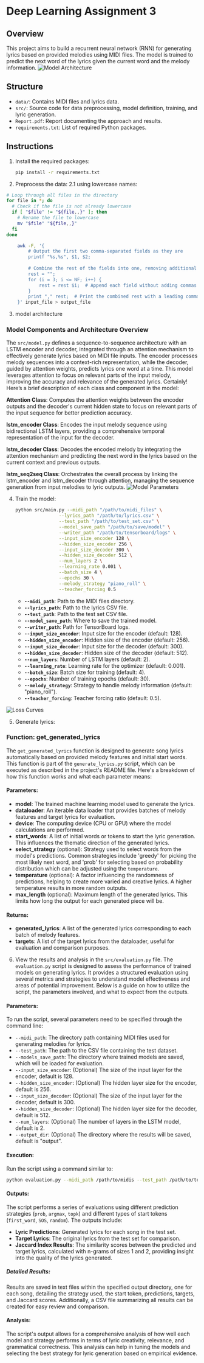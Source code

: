 # Deep Learning Assignment 3

## Overview
This project aims to build a recurrent neural network (RNN) for generating lyrics based on provided melodies using MIDI files. The model is trained to predict the next word of the lyrics given the current word and the melody information.
![Model Architecture](images/Architecture.png "Model Architecture")

## Structure
- `data/`: Contains MIDI files and lyrics data.
- `src/`: Source code for data preprocessing, model definition, training, and lyric generation.
- `Report.pdf`: Report documenting the approach and results.
- `requirements.txt`: List of required Python packages.

## Instructions
1. Install the required packages:
   ```bash
   pip install -r requirements.txt
   ```

2. Preprocess the data:
   2.1 using lowercase names:
```bash
# Loop through all files in the directory
for file in *; do
  # Check if the file is not already lowercase
  if [ "$file" != "${file,,}" ]; then
    # Rename the file to lowercase
    mv "$file" "${file,,}"
  fi
done
   ```
```bash
    awk -F, '{
        # Output the first two comma-separated fields as they are
        printf "%s,%s", $1, $2;
        
        # Combine the rest of the fields into one, removing additional commas
        rest = "";
        for (i = 3; i <= NF; i++) {
            rest = rest $i;  # Append each field without adding commas
        }
        print "," rest;  # Print the combined rest with a leading comma
    }' input_file > output_file
```
3. model architecture 
### Model Components and Architecture Overview

The `src/model.py` defines a sequence-to-sequence architecture with an LSTM encoder and decoder, integrated through an attention mechanism to effectively generate lyrics based on MIDI file inputs. The encoder processes melody sequences into a context-rich representation, while the decoder, guided by attention weights, predicts lyrics one word at a time. This model leverages attention to focus on relevant parts of the input melody, improving the accuracy and relevance of the generated lyrics.
Certainly! Here’s a brief description of each class and component in the model:
   
   **Attention Class**: Computes the attention weights between the encoder outputs and the decoder's current hidden state to focus on relevant parts of the input sequence for better prediction accuracy.
      
   **lstm_encoder Class**: Encodes the input melody sequence using bidirectional LSTM layers, providing a comprehensive temporal representation of the input for the decoder.
   
   **lstm_decoder Class**: Decodes the encoded melody by integrating the attention mechanism and predicting the next word in the lyrics based on the current context and previous outputs.
   
   **lstm_seq2seq Class**: Orchestrates the overall process by linking the lstm_encoder and lstm_decoder through attention, managing the sequence generation from input melodies to lyric outputs.
![Model Parameters]( images/Parameters.png "Model Parameters")



4. Train the model:
   ```bash
   python src/main.py --midi_path "/path/to/midi_files" \
                   --lyrics_path "/path/to/lyrics.csv" \
                   --test_path "/path/to/test_set.csv" \
                   --model_save_path "/path/to/save/model" \
                   --writer_path "/path/to/tensorboard/logs" \
                   --input_size_encoder 128 \
                   --hidden_size_encoder 256 \
                   --input_size_decoder 300 \
                   --hidden_size_decoder 512 \
                   --num_layers 2 \
                   --learning_rate 0.001 \
                   --batch_size 4 \
                   --epochs 30 \
                   --melody_strategy "piano_roll" \
                   --teacher_forcing 0.5
   ```
   - **`--midi_path`**: Path to the MIDI files directory.
   - **`--lyrics_path`**: Path to the lyrics CSV file.
   - **`--test_path`**: Path to the test set CSV file.
   - **`--model_save_path`**: Where to save the trained model.
   - **`--writer_path`**: Path for TensorBoard logs.
   - **`--input_size_encoder`**: Input size for the encoder (default: 128).
   - **`--hidden_size_encoder`**: Hidden size of the encoder (default: 256).
   - **`--input_size_decoder`**: Input size for the decoder (default: 300).
   - **`--hidden_size_decoder`**: Hidden size of the decoder (default: 512).
   - **`--num_layers`**: Number of LSTM layers (default: 2).
   - **`--learning_rate`**: Learning rate for the optimizer (default: 0.001).
   - **`--batch_size`**: Batch size for training (default: 4).
   - **`--epochs`**: Number of training epochs (default: 30).
   - **`--melody_strategy`**: Strategy to handle melody information (default: "piano_roll").
   - **`--teacher_forcing`**: Teacher forcing ratio (default: 0.5).

![Loss Curves](images/Tensorboard.png "Training Loss Curves")


5. Generate lyrics:
  
### Function: get_generated_lyrics
The `get_generated_lyrics` function is designed to generate song lyrics automatically based on provided melody features and initial start words. This function is part of the `generate_lyrics.py` script, which can be executed as described in the project's README file. Here's a breakdown of how this function works and what each parameter means:

#### Parameters:
- **model**: The trained machine learning model used to generate the lyrics.
- **dataloader**: An iterable data loader that provides batches of melody features and target lyrics for evaluation.
- **device**: The computing device (CPU or GPU) where the model calculations are performed.
- **start_words**: A list of initial words or tokens to start the lyric generation. This influences the thematic direction of the generated lyrics.
- **select_strategy** (optional): Strategy used to select words from the model's predictions. Common strategies include 'greedy' for picking the most likely next word, and 'prob' for selecting based on probability distribution which can be adjusted using the `temperature`.
- **temperature** (optional): A factor influencing the randomness of predictions, helping to create more varied and creative lyrics. A higher temperature results in more random outputs.
- **max_length** (optional): Maximum length of the generated lyrics. This limits how long the output for each generated piece will be.

#### Returns:
- **generated_lyrics**: A list of the generated lyrics corresponding to each batch of melody features.
- **targets**: A list of the target lyrics from the dataloader, useful for evaluation and comparison purposes.


6. View the results and analysis in the `src/evaluation.py` file.
The `evaluation.py` script is designed to assess the performance of trained models on generating lyrics. It provides a structured evaluation using several metrics and strategies to understand model effectiveness and areas of potential improvement. Below is a guide on how to utilize the script, the parameters involved, and what to expect from the outputs.
#### Parameters:
To run the script, several parameters need to be specified through the command line:
- `--midi_path`: The directory path containing MIDI files used for generating melodies for lyrics.
- `--test_path`: The path to the CSV file containing the test dataset.
- `--models_save_path`: The directory where trained models are saved, which will be loaded for evaluation.
- `--input_size_encoder`: (Optional) The size of the input layer for the encoder, default is 128.
- `--hidden_size_encoder`: (Optional) The hidden layer size for the encoder, default is 256.
- `--input_size_decoder`: (Optional) The size of the input layer for the decoder, default is 300.
- `--hidden_size_decoder`: (Optional) The hidden layer size for the decoder, default is 512.
- `--num_layers`: (Optional) The number of layers in the LSTM model, default is 2.
- `--output_dir`: (Optional) The directory where the results will be saved, default is "output".

#### Execution:
Run the script using a command similar to:
```bash
python evaluation.py --midi_path /path/to/midis --test_path /path/to/test_set.csv --models_save_path /path/to/models
```

#### Outputs:
The script performs a series of evaluations using different prediction strategies (`prob`, `argmax`, `topk`) and different types of start tokens (`first_word`, `SOS`, `random`). The outputs include:
- **Lyric Predictions**: Generated lyrics for each song in the test set.
- **Target Lyrics**: The original lyrics from the test set for comparison.
- **Jaccard Index Results**: The similarity scores between the predicted and target lyrics, calculated with n-grams of sizes 1 and 2, providing insight into the quality of the lyrics generated.

##### Detailed Results:
Results are saved in text files within the specified output directory, one for each song, detailing the strategy used, the start token, predictions, targets, and Jaccard scores. Additionally, a CSV file summarizing all results can be created for easy review and comparison.

#### Analysis:
The script's output allows for a comprehensive analysis of how well each model and strategy performs in terms of lyric creativity, relevance, and grammatical correctness. This analysis can help in tuning the models and selecting the best strategy for lyric generation based on empirical evidence.



